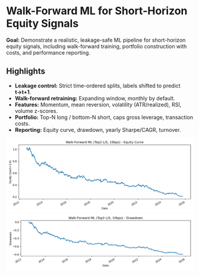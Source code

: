 # Walk-Forward ML for Short-Horizon Equity Signals

**Goal:** Demonstrate a realistic, leakage-safe ML pipeline for short-horizon equity signals, including walk-forward training, portfolio construction with costs, and performance reporting.

## Highlights
- **Leakage control:** Strict time-ordered splits, labels shifted to predict **t→t+1**.
- **Walk-forward retraining:** Expanding window, monthly by default.
- **Features:** Momentum, mean reversion, volatility (ATR/realized), RSI, volume z-scores.
- **Portfolio:** Top-N long / bottom-N short, caps gross leverage, transaction costs.
- **Reporting:** Equity curve, drawdown, yearly Sharpe/CAGR, turnover.

![Equity Curve](reports/figures/equity_curve.png)
![Drawdown](reports/figures/drawdown.png)
